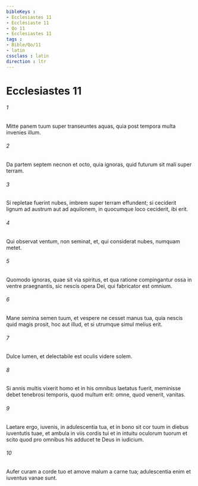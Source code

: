 ```yaml
---
bibleKeys : 
- Ecclesiastes 11
- Ecclésiaste 11
- Qo 11
- Ecclesiastes 11
tags : 
- Bible/Qo/11
- latin
cssclass : latin
direction : ltr
---
```


# Ecclesiastes 11

###### 1
Mitte panem tuum super transeuntes aquas, quia post tempora multa invenies illum.
###### 2
Da partem septem necnon et octo, quia ignoras, quid futurum sit mali super terram.
###### 3
Si repletae fuerint nubes, imbrem super terram effundent; si ceciderit lignum ad austrum aut ad aquilonem, in quocumque loco ceciderit, ibi erit. 
###### 4
Qui observat ventum, non seminat, et, qui considerat nubes, numquam metet.
###### 5
Quomodo ignoras, quae sit via spiritus, et qua ratione compingantur ossa in ventre praegnantis, sic nescis opera Dei, qui fabricator est omnium.
###### 6
Mane semina semen tuum, et vespere ne cesset manus tua, quia nescis quid magis prosit, hoc aut illud, et si utrumque simul melius erit.
###### 7
Dulce lumen, et delectabile est oculis videre solem.
###### 8
Si annis multis vixerit homo et in his omnibus laetatus fuerit, meminisse debet tenebrosi temporis, quod multum erit: omne, quod venerit, vanitas.
###### 9
Laetare ergo, iuvenis, in adulescentia tua, et in bono sit cor tuum in diebus iuventutis tuae, et ambula in viis cordis tui et in intuitu oculorum tuorum et scito quod pro omnibus his adducet te Deus in iudicium.
###### 10
Aufer curam a corde tuo et amove malum a carne tua; adulescentia enim et iuventus vanae sunt.
